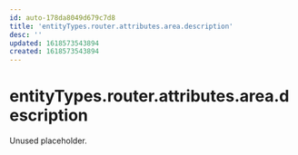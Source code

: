 ```yaml
---
id: auto-178da8049d679c7d8
title: 'entityTypes.router.attributes.area.description'
desc: ''
updated: 1618573543894
created: 1618573543894
---
```

# entityTypes.router.attributes.area.description

Unused placeholder.